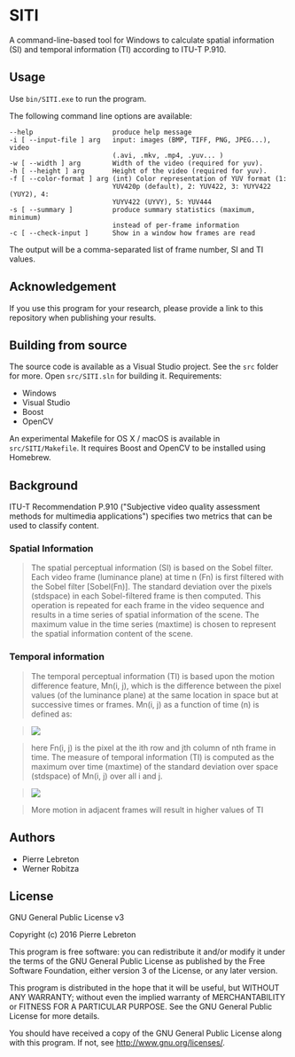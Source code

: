 # SITI

A command-line-based tool for Windows to calculate spatial information (SI) and temporal information (TI) according to ITU-T P.910.

## Usage

Use `bin/SITI.exe` to run the program.

The following command line options are available:

    --help                    produce help message
    -i [ --input-file ] arg   input: images (BMP, TIFF, PNG, JPEG...), video
                              (.avi, .mkv, .mp4, .yuv... )
    -w [ --width ] arg        Width of the video (required for yuv).
    -h [ --height ] arg       Height of the video (required for yuv).
    -f [ --color-format ] arg (int) Color representation of YUV format (1:
                              YUV420p (default), 2: YUV422, 3: YUYV422 (YUY2), 4:
                              YUYV422 (UYVY), 5: YUV444
    -s [ --summary ]          produce summary statistics (maximum, minimum)
                              instead of per-frame information
    -c [ --check-input ]      Show in a window how frames are read

The output will be a comma-separated list of frame number, SI and TI values.

## Acknowledgement

If you use this program for your research, please provide a link to this repository when publishing your results.

## Building from source

The source code is available as a Visual Studio project. See the `src` folder for more. Open `src/SITI.sln` for building it. Requirements:

- Windows
- Visual Studio
- Boost
- OpenCV

An experimental Makefile for OS X / macOS is available in `src/SITI/Makefile`. It requires Boost and OpenCV to be installed using Homebrew.

## Background

ITU-T Recommendation P.910 ("Subjective video quality assessment methods for multimedia applications") specifies two metrics that can be used to classify content.

### Spatial Information

> The spatial perceptual information (SI) is based on the Sobel filter. Each video frame (luminance plane) at time n (Fn) is first filtered with the Sobel filter [Sobel(Fn)]. The standard deviation over the pixels (stdspace) in each Sobel-filtered frame is then computed. This operation is repeated for each frame in the video sequence and results in a time series of spatial information of the scene. The maximum value in the time series (maxtime) is chosen to represent the spatial information content of the scene.

### Temporal information

> The temporal perceptual information (TI) is based upon the motion difference feature, Mn(i, j), which is the difference between the pixel values (of the luminance plane) at the same location in space but at successive times or frames. Mn(i, j) as a function of time (n) is defined as:

> ![](http://i.imgur.com/MRsJtdT.png)

> here Fn(i, j) is the pixel at the ith row and jth column of nth frame in time.
The measure of temporal information (TI) is computed as the maximum over time (maxtime) of the standard deviation over space (stdspace) of Mn(i, j) over all i and j.

> ![](http://i.imgur.com/zRXcVJO.png)

> More motion in adjacent frames will result in higher values of TI

## Authors

- Pierre Lebreton
- Werner Robitza

## License

GNU General Public License v3

Copyright (c) 2016 Pierre Lebreton

This program is free software: you can redistribute it and/or modify it under the terms of the GNU General Public License as published by the Free Software Foundation, either version 3 of the License, or any later version.

This program is distributed in the hope that it will be useful, but WITHOUT ANY WARRANTY; without even the implied warranty of MERCHANTABILITY or FITNESS FOR A PARTICULAR PURPOSE. See the GNU General Public License for more details.

You should have received a copy of the GNU General Public License along with this program. If not, see http://www.gnu.org/licenses/.
